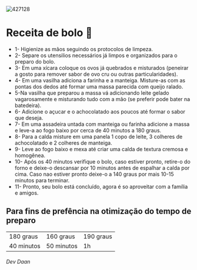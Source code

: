 ![427128](https://user-images.githubusercontent.com/124507005/221964087-1665f0e9-9101-4cc1-a03b-72c033e4026e.jpg)
# Receita de bolo 🎂
+ 1- Higienize as mãos seguindo os protocolos de limpeza.
+ 2- Separe os utensilios necessários já limpos e organizados para o preparo do bolo.
+ 3- Em uma xícara coloque os ovos já quebrados e misturados (peneirar a gosto para remover sabor de ovo cru ou outras particularidades).
+ 4- Em uma vasilha adiciona a farinha e a manteiga. Misture-as com as pontas dos dedos até formar uma massa parecida com queijo ralado.
+ 5-Na vasilha que preparou a massa vá adicionando leite gelado vagarosamente e misturando tudo com a mão (se preferir pode bater na batedeira).
+ 6- Adicione o açucar e o achocolatado aos poucos até formar o sabor que deseja.
+ 7- Em uma assadeira untada com manteiga ou farinha adicione a massa e leve-a ao fogo baixo por cerca de 40 minutos a 180 graus.
+ 8- Para a calda misture em uma panela 1 copo de leite, 3 colheres de achocolatado e 2 colheres de manteiga.
+ 9- Leve ao fogo baixo e mexa até criar uma calda de textura cremosa e homogênea.
+ 10- Após os 40 minutos verifique o bolo, caso estiver pronto, retire-o do forno e deixe-o descansar por 10 minutos antes de espalhar a calda por cima.
 Caso nao estiver pronto deixe-o a 140 graus por mais 10-15 minutos para terminar.
+ 11- Pronto, seu bolo está concluído, agora é so aproveitar com a família e amigos.
## Para fins de prefência na otimização do tempo de preparo
<table>
  <td>180 graus</td>
    <td>160 graus</td>
      <td>190 graus</td>
  <tr>
    <td>40 minutos</td>
    <td>50 minutos</td>
    <td>1h</td>
  </tr>
  </table>
<h6>Dev Daan</h6>
